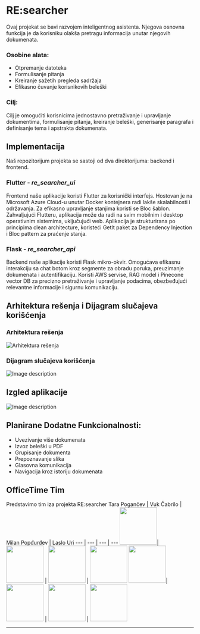 # RE:searcher

Ovaj projekat se bavi razvojem inteligentnog asistenta. Njegova osnovna funkcija je da korisniku olakša pretragu informacija unutar njegovih dokumenata.

### Osobine alata:

- Otpremanje datoteka
- Formulisanje pitanja
- Kreiranje sažetih pregleda sadržaja
- Efikasno čuvanje korisnikovih beleški

### Cilj:

Cilj je omogućiti korisnicima jednostavno pretraživanje i upravljanje dokumentima, formulisanje pitanja, kreiranje beleški, generisanje paragrafa i definisanje tema i apstrakta dokumenata.

## Implementacija

Naš repozitorijum projekta se sastoji od dva direktorijuma: backend i frontend.

### Flutter - _re_searcher_ui_

Frontend naše aplikacije koristi Flutter za korisnički interfejs. Hostovan je na Microsoft Azure Cloud-u unutar Docker kontejnera radi lakše skalabilnosti i održavanja. Za efikasno upravljanje stanjima koristi se Bloc šablon. Zahvaljujući Flutteru, aplikacija može da radi na svim mobilnim i desktop operativnim sistemima, uključujući web. Aplikacija je strukturirana po principima clean architecture, koristeći GetIt paket za Dependency Injection i Bloc pattern za praćenje stanja.

### Flask - _re_searcher_api_

Backend naše aplikacije koristi Flask mikro-okvir. Omogućava efikasnu interakciju sa chat botom kroz segmente za obradu poruka, preuzimanje dokumenata i autentifikaciju. Koristi AWS servise, RAG model i Pinecone vector DB za precizno pretraživanje i upravljanje podacima, obezbeđujući relevantne informacije i sigurnu komunikaciju.

## Arhitektura rešenja i Dijagram slučajeva korišćenja

### Arhitektura rešenja

<image src="assets/Architecture.png" alt="Arhitektura rešenja">

### Dijagram slučajeva korišćenja

<image src="assets/UseCase.png" alt="Image description">

## Izgled aplikacije

<image src="assets/Screenshot.jpg" alt="Image description">

## Planirane Dodatne Funkcionalnosti:

- Uvezivanje više dokumenata
- Izvoz beleški u PDF
- Grupisanje dokumenta
- Prepoznavanje slika
- Glasovna komunikacija
- Navigacija kroz istoriju dokumenata

## OfficeTime Tim

Predstavimo tim iza projekta RE:searcher
Tara Pogančev | Vuk Čabrilo | Milan Popđurđev | Laslo Uri
--- | --- | --- | ---
<a href="https://www.linkedin.com/in/tara-pogancev/"><image src="re_searcher_ui/assets/tara.jpg" height="auto" width="100" style="border-radius:0%"></a>|<a href="https://www.linkedin.com/in/vuk-%C4%8Dabrilo-63b369207/"><image src="re_searcher_ui/assets/vuk.jpg" height="auto" width="100" style="border-radius:0%"></a> | <a href="https://www.linkedin.com/in/milan-pop%C4%91ur%C4%91ev/"><image src="re_searcher_ui/assets/milan.jpg" height="auto" width="100" style="border-radius:0%"></a> | <a href="https://www.linkedin.com/in/laslo-uri/"><image src="re_searcher_ui/assets/laslo.jpg" height="auto" width="100" style="border-radius:0%"></a>
<a href="https://www.linkedin.com/in/tara-pogancev/"><image src="assets/TeamMembers/TaraReal.png" height="auto" width="100" style="border-radius:0%"></a>|<a href="https://www.linkedin.com/in/vuk-%C4%8Dabrilo-63b369207/"><image src="assets/TeamMembers/VukReal.png" height="auto" width="100" style="border-radius:0%"></a> | <a href="https://www.linkedin.com/in/milan-pop%C4%91ur%C4%91ev/"><image src="assets/TeamMembers/MilanReal.png" height="auto" width="100" style="border-radius:0%"></a> | <a href="https://www.linkedin.com/in/laslo-uri/"><image src="assets/TeamMembers/LasloReal.png" height="auto" width="100" style="border-radius:0%"></a>

---
